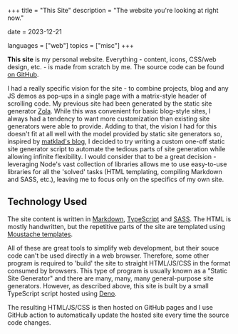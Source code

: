 +++
title = "This Site"
description = "The website you're looking at right now."

date = 2023-12-21

languages = ["web"]
topics = ["misc"]
+++

**This site** is my personal website.  Everything - content, icons, CSS/web design, etc. - is made
from scratch by me.  The source code can be found
[on GitHub](https://github.com/kneasle/kneasle.github.io).

I had a really specific vision for the site - to combine projects, blog and any JS demos as pop-ups in
a single page with a matrix-style header of scrolling code.  My previous site had been generated
by the static site generator [Zola](https://www.getzola.org/).  While this was convenient for
basic blog-style sites, I always had a tendency to want more customization than existing site
generators were able to provide.  Adding to that, the vision I had for this doesn't fit at all
well with the model provided by static site generators so, inspired by
[matklad's blog](https://matklad.github.io/2023/11/07/dta-oriented-blogging.html), I decided to try
writing a custom one-off static site generator script to automate the tedious parts of site generation
while allowing infinite flexibility.  I would consider that to be a great decision - leveraging
Node's vast collection of libraries allows me to use easy-to-use libraries for all the 'solved' tasks
(HTML templating, compiling Markdown and SASS, etc.), leaving me to focus only on the specifics of
my own site.

## Technology Used

The site content is written in [Markdown](https://en.wikipedia.org/wiki/Markdown),
[TypeScript](https://www.typescriptlang.org/) and [SASS](https://sass-lang.com/).  The HTML is
mostly handwritten, but the repetitive parts of the site are templated using
[Moustache templates](https://mustache.github.io/).

All of these are great tools to simplify web development, but their souce code can't be used directly in a web
browser.  Therefore, some other program is required to 'build' the site to straight HTML/JS/CSS
in the format consumed by browsers.  This type of program is usually known as a "Static Site Generator"
and there are many, many, many general-purpose site generators.  However, as described above, this site is
built by a small TypeScript script hosted using [Deno](https://deno.land).

The resulting HTML/JS/CSS is then hosted on GitHub pages and I use GitHub action to automatically
update the hosted site every time the source code changes.
